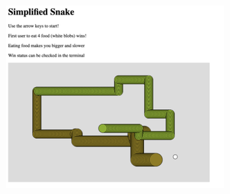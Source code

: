 
![alt text for screen readers](https://github.com/yk1932/connectionsLab/blob/main/socket%20assignment/Screen%20Shot%202022-03-30%20at%208.32.05%20PM.png)
